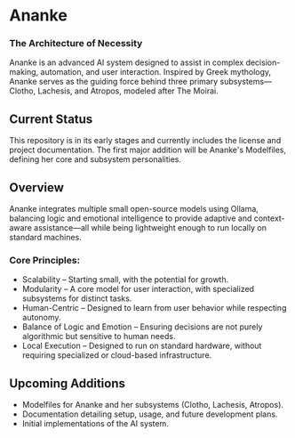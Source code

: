 # Ananke
### The Architecture of Necessity

Ananke is an advanced AI system designed to assist in complex decision-making, automation, and user interaction. Inspired by Greek mythology, Ananke serves as the guiding force behind three primary subsystems—Clotho, Lachesis, and Atropos, modeled after The Moirai.

## Current Status
This repository is in its early stages and currently includes the license and project documentation. The first major addition will be Ananke's Modelfiles, defining her core and subsystem personalities.

## Overview
Ananke integrates multiple small open-source models using Ollama, balancing logic and emotional intelligence to provide adaptive and context-aware assistance—all while being lightweight enough to run locally on standard machines.

### Core Principles:
- Scalability – Starting small, with the potential for growth.
- Modularity – A core model for user interaction, with specialized subsystems for distinct tasks.
- Human-Centric – Designed to learn from user behavior while respecting autonomy.
- Balance of Logic and Emotion – Ensuring decisions are not purely algorithmic but sensitive to human needs.
- Local Execution – Designed to run on standard hardware, without requiring specialized or cloud-based infrastructure.

## Upcoming Additions
- Modelfiles for Ananke and her subsystems (Clotho, Lachesis, Atropos).
- Documentation detailing setup, usage, and future development plans.
- Initial implementations of the AI system.
